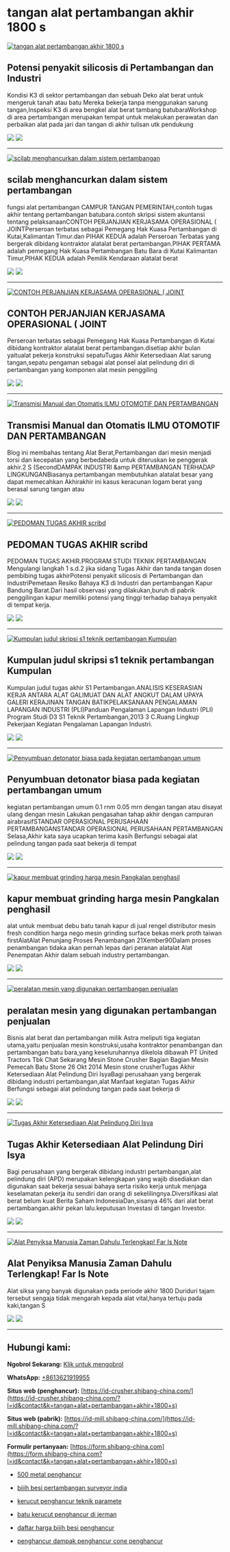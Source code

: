 # tangan alat pertambangan akhir 1800 s

<a href="https://swt.shibang-china.com/?l=id&img&k=tangan+alat+pertambangan+akhir+1800+s" target="_blank">![tangan alat pertambangan akhir 1800 s](http://static.shibang-china.com/all-800x300/412.jpg)</a>

## Potensi penyakit silicosis di Pertambangan dan Industri
Kondisi K3 di sektor pertambangan dan sebuah Deko alat berat untuk mengeruk tanah atau batu Mereka bekerja tanpa menggunakan sarung tangan,Inspeksi K3 di area bengkel alat berat tambang batubaraWorkshop di area pertambangan merupakan tempat untuk melakukan perawatan dan perbaikan alat pada jari dan tangan di akhir tulisan utk pendukung


<a href="https://whatsapp.shibangsoft.com/WhatsApp.php" target="_blank" title="WhatsApp">![](http://static.shibang-china.com/icon/whatsapp.png)</a> <a href="https://swt.shibang-china.com/?l=id&icon&k=tangan+alat+pertambangan+akhir+1800+s" target="_blank">![](http://static.shibang-china.com/icon/chat-id.png)</a>

---

<a href="https://swt.shibang-china.com/?l=id&img&k=tangan+alat+pertambangan+akhir+1800+s" target="_blank">![scilab menghancurkan dalam sistem pertambangan](http://static.shibang-china.com/all-800x300/398.jpg)</a>

## scilab menghancurkan dalam sistem pertambangan
fungsi alat pertambangan CAMPUR TANGAN PEMERINTAH,contoh tugas akhir tentang pertambangan batubara.contoh skripsi sistem akuntansi tentang pelaksanaanCONTOH PERJANJIAN KERJASAMA OPERASIONAL ( JOINTPerseroan terbatas sebagai Pemegang Hak Kuasa Pertambangan di Kutai,Kalimantan Timur.dan PIHAK KEDUA adalah Perseroan Terbatas yang bergerak dibidang kontraktor alatalat berat pertambangan.PIHAK PERTAMA adalah pemegang Hak Kuasa Pertambangan Batu Bara di Kutai Kalimantan Timur,PIHAK KEDUA adalah Pemilik Kendaraan alatalat berat


<a href="https://whatsapp.shibangsoft.com/WhatsApp.php" target="_blank" title="WhatsApp">![](http://static.shibang-china.com/icon/whatsapp.png)</a> <a href="https://swt.shibang-china.com/?l=id&icon&k=tangan+alat+pertambangan+akhir+1800+s" target="_blank">![](http://static.shibang-china.com/icon/chat-id.png)</a>

---

<a href="https://swt.shibang-china.com/?l=id&img&k=tangan+alat+pertambangan+akhir+1800+s" target="_blank">![CONTOH PERJANJIAN KERJASAMA OPERASIONAL ( JOINT](http://static.shibang-china.com/all-800x300/755.jpg)</a>

## CONTOH PERJANJIAN KERJASAMA OPERASIONAL ( JOINT
Perseroan terbatas sebagai Pemegang Hak Kuasa Pertambangan di Kutai dibidang kontraktor alatalat berat pertambangan.disetiap akhir bulan yaitualat pekerja konstruksi sepatuTugas Akhir Ketersediaan Alat sarung tangan,sepatu pengaman sebagai alat ponsel alat pelindung diri di pertambangan yang komponen alat mesin penggiling


<a href="https://whatsapp.shibangsoft.com/WhatsApp.php" target="_blank" title="WhatsApp">![](http://static.shibang-china.com/icon/whatsapp.png)</a> <a href="https://swt.shibang-china.com/?l=id&icon&k=tangan+alat+pertambangan+akhir+1800+s" target="_blank">![](http://static.shibang-china.com/icon/chat-id.png)</a>

---

<a href="https://swt.shibang-china.com/?l=id&img&k=tangan+alat+pertambangan+akhir+1800+s" target="_blank">![Transmisi Manual dan Otomatis ILMU OTOMOTIF DAN PERTAMBANGAN](http://static.shibang-china.com/all-800x300/179.jpg)</a>

## Transmisi Manual dan Otomatis ILMU OTOMOTIF DAN PERTAMBANGAN
Blog ini membahas tentang Alat Berat,Pertambangan dari mesin menjadi torsi dan kecepatan yang berbedabeda untuk diteruskan ke penggerak akhir.2 S (SecondDAMPAK INDUSTRI &amp PERTAMBANGAN TERHADAP LINGKUNGANBiasanya pertambangan membutuhkan alatalat besar yang dapat memecahkan Akhirakhir ini kasus keracunan logam berat yang berasal sarung tangan atau


<a href="https://whatsapp.shibangsoft.com/WhatsApp.php" target="_blank" title="WhatsApp">![](http://static.shibang-china.com/icon/whatsapp.png)</a> <a href="https://swt.shibang-china.com/?l=id&icon&k=tangan+alat+pertambangan+akhir+1800+s" target="_blank">![](http://static.shibang-china.com/icon/chat-id.png)</a>

---

<a href="https://swt.shibang-china.com/?l=id&img&k=tangan+alat+pertambangan+akhir+1800+s" target="_blank">![PEDOMAN TUGAS AKHIR scribd](http://static.shibang-china.com/all-800x300/1467.jpg)</a>

## PEDOMAN TUGAS AKHIR scribd
PEDOMAN TUGAS AKHIR.PROGRAM STUDI TEKNIK PERTAMBANGAN Mengulangi langkah 1 s.d.2 jika sidang Tugas Akhir dan tanda tangan dosen pembibing tugas akhirPotensi penyakit silicosis di Pertambangan dan IndustriPemetaan Resiko Bahaya K3 di Industri dan pertambangan Kapur Bandung Barat.Dari hasil observasi yang dilakukan,buruh di pabrik penggilingan kapur memiliki potensi yang tinggi terhadap bahaya penyakit di tempat kerja.


<a href="https://whatsapp.shibangsoft.com/WhatsApp.php" target="_blank" title="WhatsApp">![](http://static.shibang-china.com/icon/whatsapp.png)</a> <a href="https://swt.shibang-china.com/?l=id&icon&k=tangan+alat+pertambangan+akhir+1800+s" target="_blank">![](http://static.shibang-china.com/icon/chat-id.png)</a>

---

<a href="https://swt.shibang-china.com/?l=id&img&k=tangan+alat+pertambangan+akhir+1800+s" target="_blank">![Kumpulan judul skripsi s1 teknik pertambangan Kumpulan](http://static.shibang-china.com/all-800x300/627.jpg)</a>

## Kumpulan judul skripsi s1 teknik pertambangan Kumpulan
Kumpulan judul tugas akhir S1 Pertambangan.ANALISIS KESERASIAN KERJA ANTARA ALAT GALIMUAT DAN ALAT ANGKUT DALAM UPAYA GALERI KERAJINAN TANGAN BATIKPELAKSANAAN PENGALAMAN LAPANGAN INDUSTRI (PLI)Panduan Pengalaman Lapangan Industri (PLI) Program Studi D3 S1 Teknik Pertambangan,2013 3 C.Ruang Lingkup Pekerjaan Kegiatan Pengalaman Lapangan Industri.


<a href="https://whatsapp.shibangsoft.com/WhatsApp.php" target="_blank" title="WhatsApp">![](http://static.shibang-china.com/icon/whatsapp.png)</a> <a href="https://swt.shibang-china.com/?l=id&icon&k=tangan+alat+pertambangan+akhir+1800+s" target="_blank">![](http://static.shibang-china.com/icon/chat-id.png)</a>

---

<a href="https://swt.shibang-china.com/?l=id&img&k=tangan+alat+pertambangan+akhir+1800+s" target="_blank">![Penyumbuan detonator biasa pada kegiatan pertambangan umum](http://static.shibang-china.com/all-800x300/1025.jpg)</a>

## Penyumbuan detonator biasa pada kegiatan pertambangan umum
kegiatan pertambangan umum 0.1 rnm 0.05 mrn dengan tangan atau disayat ulang dengan rnesin Lakukan pengasahan tahap akhir dengan campuran airabrasifSTANDAR OPERASIONAL PERUSAHAAN PERTAMBANGANSTANDAR OPERASIONAL PERUSAHAAN PERTAMBANGAN Selasa,Akhir kata saya ucapkan terima kasih Berfungsi sebagai alat pelindung tangan pada saat bekerja di tempat


<a href="https://whatsapp.shibangsoft.com/WhatsApp.php" target="_blank" title="WhatsApp">![](http://static.shibang-china.com/icon/whatsapp.png)</a> <a href="https://swt.shibang-china.com/?l=id&icon&k=tangan+alat+pertambangan+akhir+1800+s" target="_blank">![](http://static.shibang-china.com/icon/chat-id.png)</a>

---

<a href="https://swt.shibang-china.com/?l=id&img&k=tangan+alat+pertambangan+akhir+1800+s" target="_blank">![kapur membuat grinding harga mesin Pangkalan penghasil](http://static.shibang-china.com/all-800x300/46.jpg)</a>

## kapur membuat grinding harga mesin Pangkalan penghasil
alat untuk membuat debu batu tanah kapur di jual rengel distributor mesin fresh condition harga nego mesin grinding surface bekas merk proth taiwan firstAlatAlat Penunjang Proses Penambangan 21Xember90Dalam proses penambangan tidaka akan pernah lepas dari peranan alatalat Alat Penempatan Akhir dalam sebuah industry pertambangan.


<a href="https://whatsapp.shibangsoft.com/WhatsApp.php" target="_blank" title="WhatsApp">![](http://static.shibang-china.com/icon/whatsapp.png)</a> <a href="https://swt.shibang-china.com/?l=id&icon&k=tangan+alat+pertambangan+akhir+1800+s" target="_blank">![](http://static.shibang-china.com/icon/chat-id.png)</a>

---

<a href="https://swt.shibang-china.com/?l=id&img&k=tangan+alat+pertambangan+akhir+1800+s" target="_blank">![peralatan mesin yang digunakan pertambangan penjualan](http://static.shibang-china.com/all-800x300/476.jpg)</a>

## peralatan mesin yang digunakan pertambangan penjualan
Bisnis alat berat dan pertambangan milik Astra meliputi tiga kegiatan utama,yaitu penjualan mesin konstruksi,usaha kontraktor penambangan dan pertambangan batu bara,yang keseluruhannya dikelola dibawah PT United Tractors Tbk Chat Sekarang Mesin Stone Crusher Bagian Bagian Mesin Pemecah Batu Stone 26 Okt 2014 Mesin stone crusherTugas Akhir Ketersediaan Alat Pelindung Diri IsyaBagi perusahaan yang bergerak dibidang industri pertambangan,alat Manfaat kegiatan Tugas Akhir Berfungsi sebagai alat pelindung tangan pada saat bekerja di


<a href="https://whatsapp.shibangsoft.com/WhatsApp.php" target="_blank" title="WhatsApp">![](http://static.shibang-china.com/icon/whatsapp.png)</a> <a href="https://swt.shibang-china.com/?l=id&icon&k=tangan+alat+pertambangan+akhir+1800+s" target="_blank">![](http://static.shibang-china.com/icon/chat-id.png)</a>

---

<a href="https://swt.shibang-china.com/?l=id&img&k=tangan+alat+pertambangan+akhir+1800+s" target="_blank">![Tugas Akhir Ketersediaan Alat Pelindung Diri Isya](http://static.shibang-china.com/all-800x300/1518.jpg)</a>

## Tugas Akhir Ketersediaan Alat Pelindung Diri Isya
Bagi perusahaan yang bergerak dibidang industri pertambangan,alat pelindung diri (APD) merupakan kelengkapan yang wajib disediakan dan digunakan saat bekerja sesuai bahaya serta risiko kerja untuk menjaga keselamatan pekerja itu sendiri dan orang di sekelilingnya.Diversifikasi alat berat belum kuat Berita Saham IndonesiaDan,sisanya 46% dari alat berat pertambangan.akhir pekan lalu.keputusan Investasi di tangan Investor.


<a href="https://whatsapp.shibangsoft.com/WhatsApp.php" target="_blank" title="WhatsApp">![](http://static.shibang-china.com/icon/whatsapp.png)</a> <a href="https://swt.shibang-china.com/?l=id&icon&k=tangan+alat+pertambangan+akhir+1800+s" target="_blank">![](http://static.shibang-china.com/icon/chat-id.png)</a>

---

<a href="https://swt.shibang-china.com/?l=id&img&k=tangan+alat+pertambangan+akhir+1800+s" target="_blank">![Alat Penyiksa Manusia Zaman Dahulu Terlengkap! Far Is Note](http://static.shibang-china.com/all-800x300/155.jpg)</a>

## Alat Penyiksa Manusia Zaman Dahulu Terlengkap! Far Is Note
Alat siksa yang banyak digunakan pada periode akhir 1800 Duriduri tajam tersebut sengaja tidak mengarah kepada alat vital,hanya tertuju pada kaki,tangan S

<a href="https://whatsapp.shibangsoft.com/WhatsApp.php" target="_blank" title="WhatsApp">![](http://static.shibang-china.com/icon/whatsapp.png)</a> <a href="https://swt.shibang-china.com/?l=id&icon&k=tangan+alat+pertambangan+akhir+1800+s" target="_blank">![](http://static.shibang-china.com/icon/chat-id.png)</a>

---
## Hubungi kami:

**Ngobrol Sekarang:** [Klik untuk mengobrol](https://swt.shibang-china.com?l=id&contact&k=tangan+alat+pertambangan+akhir+1800+s)

**WhatsApp:**  [+8613621919955](https://whatsapp.shibangsoft.com/WhatsApp.php)

**Situs web (penghancur):** [https://id-crusher.shibang-china.com/](https://id-crusher.shibang-china.com/?l=id&contact&k=tangan+alat+pertambangan+akhir+1800+s)

**Situs web (pabrik):** [https://id-mill.shibang-china.com/](https://id-mill.shibang-china.com/?l=id&contact&k=tangan+alat+pertambangan+akhir+1800+s)

**Formulir pertanyaan:** [https://form.shibang-china.com](https://form.shibang-china.com?l=id&contact&k=tangan+alat+pertambangan+akhir+1800+s)

* [500 metal penghancur](../31/500%20metal%20penghancur.md)

* [bijih besi pertambangan surveyor india](../32/bijih%20besi%20pertambangan%20surveyor%20india.md)

* [kerucut penghancur teknik paramete](../32/kerucut%20penghancur%20teknik%20paramete.md)

* [batu kerucut penghancur di jerman](../35/batu%20kerucut%20penghancur%20di%20jerman.md)

* [daftar harga bijih besi penghancur](../36/daftar%20harga%20bijih%20besi%20penghancur.md)

* [penghancur dampak penghancur cone penghancur](../36/penghancur%20dampak%20penghancur%20cone%20penghancur.md)